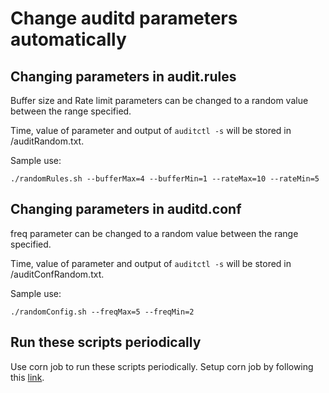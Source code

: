 # Change auditd parameters automatically

## Changing parameters in audit.rules
Buffer size and Rate limit parameters can be changed to a random value between the range specified. 

Time, value of parameter and output of `auditctl -s` will be stored in /auditRandom.txt.

Sample use:

```
./randomRules.sh --bufferMax=4 --bufferMin=1 --rateMax=10 --rateMin=5
```

## Changing parameters in auditd.conf
freq parameter can be changed to a random value between the range specified.

Time, value of parameter and output of `auditctl -s` will be stored in /auditConfRandom.txt.

Sample use:

```
./randomConfig.sh --freqMax=5 --freqMin=2
```

## Run these scripts periodically
Use corn job to run these scripts periodically. Setup corn job by following this [link](https://www.geeksforgeeks.org/how-to-setup-cron-jobs-in-ubuntu/).
